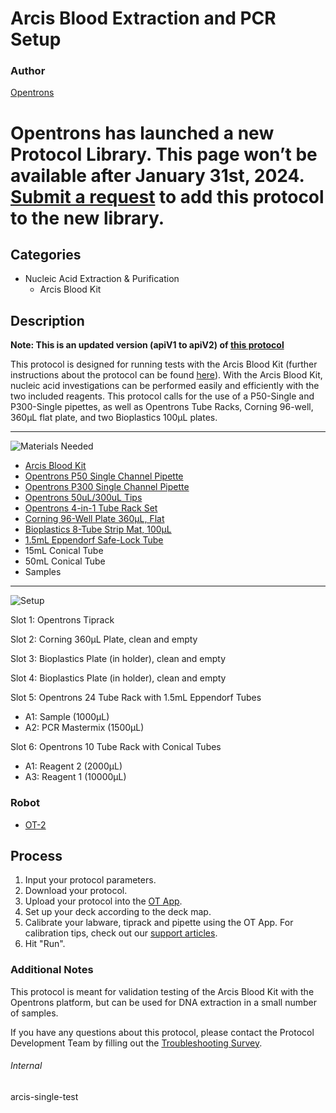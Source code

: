 # Arcis Blood Extraction and PCR Setup

### Author
[Opentrons](https://opentrons.com/)


# Opentrons has launched a new Protocol Library. This page won’t be available after January 31st, 2024. [Submit a request](https://docs.google.com/forms/d/e/1FAIpQLSdYYp9QCKow4nn0KlCVsMS3HX0eJ0N9O7-erajKvcpT0lWbSg/viewform) to add this protocol to the new library.

## Categories
* Nucleic Acid Extraction & Purification
	* Arcis Blood Kit


## Description
**Note: This is an updated version (apiV1 to apiV2) of [this protocol](https://protocol-delivery.protocols.opentrons.com/protocol/arcis-test)**

This protocol is designed for running tests with the Arcis Blood Kit (further instructions about the protocol can be found [here](http://www.arcisbio.com/wp-content/uploads/2019/04/Arcis-Blood-kit-Bulk-kit-UFL005-50rxn-IFU-Rev-6.12.2018.pdf)). With the Arcis Blood Kit, nucleic acid investigations can be performed easily and efficiently with the two included reagents. This protocol calls for the use of a P50-Single and P300-Single pipettes, as well as Opentrons Tube Racks, Corning 96-well, 360μL flat plate, and two Bioplastics 100μL plates.

---
![Materials Needed](https://s3.amazonaws.com/opentrons-protocol-library-website/custom-README-images/001-General+Headings/materials.png)

* [Arcis Blood Kit](http://www.arcisbio.com/products/arcis-dna-blood-kit/)
* [Opentrons P50 Single Channel Pipette](https://shop.opentrons.com/collections/ot-2-robot/products/single-channel-electronic-pipette)
* [Opentrons P300 Single Channel Pipette](https://shop.opentrons.com/collections/ot-2-robot/products/single-channel-electronic-pipette)
* [Opentrons 50uL/300uL Tips](https://shop.opentrons.com/collections/opentrons-tips/products/opentrons-300ul-tips)
* [Opentrons 4-in-1 Tube Rack Set](https://shop.opentrons.com/collections/racks-and-adapters/products/tube-rack-set-1)
* [Corning 96-Well Plate 360µL, Flat](https://labware.opentrons.com/corning_96_wellplate_360ul_flat)
* [Bioplastics 8-Tube Strip Mat, 100µL](https://bioplastics.com/productdetails.aspx?code=B59009-1)
* [1.5mL Eppendorf Safe-Lock Tube](https://www.usascientific.com/1.5ml-eppendorf-safe-lock-tube.aspx)
* 15mL Conical Tube
* 50mL Conical Tube
* Samples

---
![Setup](https://s3.amazonaws.com/opentrons-protocol-library-website/custom-README-images/001-General+Headings/Setup.png)

Slot 1: Opentrons Tiprack

Slot 2: Corning 360µL Plate, clean and empty

Slot 3: Bioplastics Plate (in holder), clean and empty

Slot 4: Bioplastics Plate (in holder), clean and empty

Slot 5: Opentrons 24 Tube Rack with 1.5mL Eppendorf Tubes
* A1: Sample (1000µL)
* A2: PCR Mastermix (1500µL)

Slot 6: Opentrons 10 Tube Rack with Conical Tubes
* A1: Reagent 2 (2000µL)
* A3: Reagent 1 (10000µL)


### Robot
* [OT-2](https://opentrons.com/ot-2)

## Process

1. Input your protocol parameters.
2. Download your protocol.
3. Upload your protocol into the [OT App](https://opentrons.com/ot-app).
4. Set up your deck according to the deck map.
5. Calibrate your labware, tiprack and pipette using the OT App. For calibration tips, check out our [support articles](https://support.opentrons.com/en/collections/1559720-guide-for-getting-started-with-the-ot-2).
6. Hit "Run".

### Additional Notes
This protocol is meant for validation testing of the Arcis Blood Kit with the Opentrons platform, but can be used for DNA extraction in a small number of samples.

If you have any questions about this protocol, please contact the Protocol Development Team by filling out the [Troubleshooting Survey](https://protocol-troubleshooting.paperform.co/).

###### Internal
arcis-single-test
